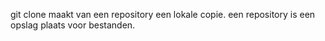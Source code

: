 git clone maakt van een repository een lokale copie.
een repository is een opslag plaats voor bestanden.